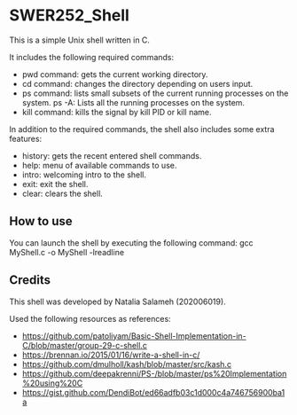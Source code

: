 # SWER252_Shell

This is a simple Unix shell written in C. 

It includes the following required commands: 
- pwd command: gets the current working directory.
- cd command: changes the directory depending on users input.
- ps command: lists small subsets of the current running processes on the system.
   ps -A: Lists all the running processes on the system.
- kill command: kills the signal by kill PID or kill name.

In addition to the required commands, the shell also includes some extra features:
- history: gets the recent entered shell commands. 
- help: menu of available commands to use. 
- intro: welcoming intro to the shell.
- exit: exit the shell.
- clear: clears the shell.

## How to use
You can launch the shell by executing the following command:
gcc MyShell.c -o MyShell -lreadline

## Credits
This shell was developed by Natalia Salameh (202006019). 

Used the following resources as references:
- https://github.com/patoliyam/Basic-Shell-Implementation-in-C/blob/master/group-29-c-shell.c
- https://brennan.io/2015/01/16/write-a-shell-in-c/
- https://github.com/dmulholl/kash/blob/master/src/kash.c
- https://github.com/deepakrenni/PS-/blob/master/ps%20Implementation%20using%20C
- https://gist.github.com/DendiBot/ed66adfb03c1d000c4a746756900ba1a
           

